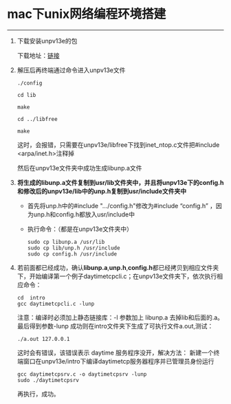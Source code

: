 # mac下unix网络编程环境搭建

---

1. 下载安装unpv13e的包

   下载地址：[链接](http://www.unpbook.com/src.html)

2. 解压后再终端通过命令进入unpv13e文件

   ~~~
   ./config
   
   cd lib
   
   make
   
   cd ../libfree
   
   make
   ~~~

   这时，会报错，只需要在unpv13e/libfree下找到inet_ntop.c文件把#include <arpa/inet.h>注释掉

   然后在unpv13e文件夹中成功生成libunp.a文件

3. **将生成的libunp.a文件复制到usr/lib文件夹中，并且将unpv13e下的config.h和修改后的unpv13e/lib中的unp.h复制到usr/include文件夹中**

   * 首先将unp.h中的#include "…/config.h"修改为#include “config.h” ，因为unp.h和config.h都放入usr/include中

   * 执行命令：（都是在unpv13e文件夹中）

     ~~~
     sudo cp libunp.a /usr/lib
     sudo cp lib/unp.h /usr/include   
     sudo cp config.h /usr/include
     ~~~

4. 若前面都已经成功，确认**libunp.a**,**unp.h**,**config.h**都已经拷贝到相应文件夹下，开始编译第一个例子daytimetcpcli.c；在unpv13e文件夹下，依次执行相应命令：

   ~~~
   cd  intro
   gcc daytimetcpcli.c -lunp
   ~~~

   注意：编译时必须加上静态链接库：-l 参数加上 libunp.a 去掉lib和后面的.a。最后得到参数-lunp
   成功则在intro文件夹下生成了可执行文件a.out,测试：

   ~~~
   ./a.out 127.0.0.1
   ~~~

   这时会有错误，该错误表示 daytime 服务程序没开，解决方法：
   新建一个终端窗口在unpv13e/intro下编译daytimetcp服务器程序并已管理员身份运行

   ~~~
   gcc daytimetcpsrv.c -o daytimetcpsrv -lunp
   sudo ./daytimetcpsrv
   ~~~

   再执行，成功。